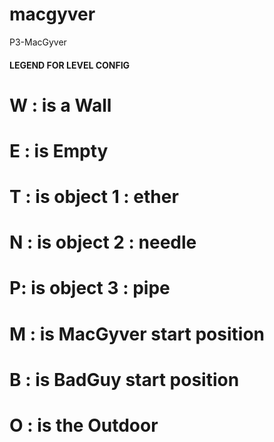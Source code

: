 # macgyver
P3-MacGyver
#### LEGEND FOR LEVEL CONFIG ####
# W : is a Wall
# E : is Empty
# T : is object 1 : ether
# N : is object 2 : needle
# P: is object 3 : pipe
# M : is MacGyver start position
# B : is BadGuy start position
# O : is the Outdoor